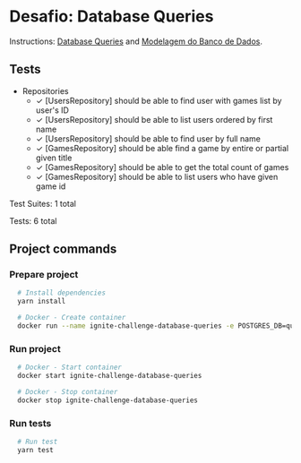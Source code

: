 # Desafio: Database Queries

Instructions: [Database Queries](https://www.notion.so/Desafio-01-Database-Queries-8d97dae581d5446e97555c43d301ee45) and [Modelagem do Banco de Dados](https://www.notion.so/Desafio-02-Modelagem-do-banco-de-dados-0ce9c10f9e114be0a9ee9359d68639ff).

## Tests

+ Repositories
  - ✓ [UsersRepository] should be able to find user with games list by user's ID
  - ✓ [UsersRepository] should be able to list users ordered by first name
  - ✓ [UsersRepository] should be able to find user by full name
  - ✓ [GamesRepository] should be able find a game by entire or partial given title
  - ✓ [GamesRepository] should be able to get the total count of games
  - ✓ [GamesRepository] should be able to list users who have given game id

<p>
Test Suites: 1 total
</p>
<p>
Tests: 6 total
</p>

## Project commands
### Prepare project  
```bash
  # Install dependencies
  yarn install    

  # Docker - Create container
  docker run --name ignite-challenge-database-queries -e POSTGRES_DB=queries_challenge -e POSTGRES_PASSWORD=docker -p 5432:5432 -d postgres
```
### Run project
```bash
  # Docker - Start container
  docker start ignite-challenge-database-queries

  # Docker - Stop container
  docker stop ignite-challenge-database-queries
```
### Run tests
```bash
  # Run test
  yarn test    
```